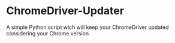 # ChromeDriver-Updater
A simple Python script wich will keep your ChromeDriver updated considering your Chrome version
